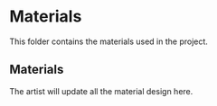 # Materials

This folder contains the materials used in the project.

## Materials

The artist will update all the material design here.